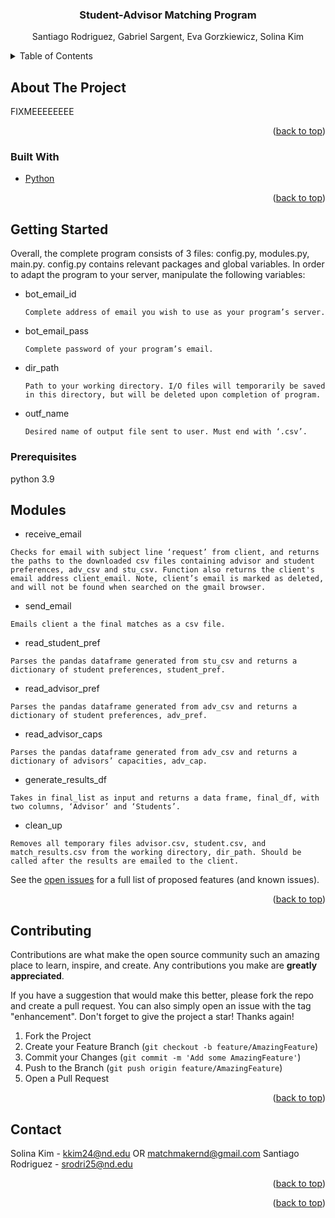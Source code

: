 

<!-- PROJECT LOGO -->

<h3 align="center">Student-Advisor Matching Program</h3>

  <p align="center">
    Santiago Rodriguez, Gabriel Sargent, Eva Gorzkiewicz, Solina Kim
  
  </p>
</div>



<!-- TABLE OF CONTENTS -->
<details>
  <summary>Table of Contents</summary>
  <ol>
    <li>
      <a href="#about-the-project">About The Project</a>
      <li><a href="#built-with">Built With</a></li>
    </li>
    <li>
      <a href="#getting-started">Getting Started</a>
        <li><a href="#prerequisites">Prerequisites</a></li>
    </li>
    <li><a href="#usage">Usage</a></li>
    <li><a href="#contact">Contact</a></li>
  </ol>
</details>



<!-- ABOUT THE PROJECT -->
## About The Project


FIXMEEEEEEEE

<p align="right">(<a href="#top">back to top</a>)</p>



### Built With

* [Python](https://python.org/)

<p align="right">(<a href="#top">back to top</a>)</p>

<!-- GETTING STARTED -->
## Getting Started

Overall, the complete program consists of 3 files: config.py, modules.py, main.py.
config.py contains relevant packages and global variables. In order to adapt the program to your server, manipulate the following variables:

* bot_email_id
  ```
  Complete address of email you wish to use as your program’s server.
  ```
* bot_email_pass
  ```
  Complete password of your program’s email.
  ```
* dir_path
  ```
  Path to your working directory. I/O files will temporarily be saved in this directory, but will be deleted upon completion of program.
  ```
* outf_name
  ```
  Desired name of output file sent to user. Must end with ‘.csv’.
  ```

### Prerequisites

python 3.9


<!-- MODULES -->
## Modules

* receive_email
```
Checks for email with subject line ‘request’ from client, and returns the paths to the downloaded csv files containing advisor and student preferences, adv_csv and stu_csv. Function also returns the client's email address client_email. Note, client’s email is marked as deleted, and will not be found when searched on the gmail browser.
```
* send_email
```
Emails client a the final matches as a csv file.
```
* read_student_pref
```
Parses the pandas dataframe generated from stu_csv and returns a dictionary of student preferences, student_pref.
```
* read_advisor_pref
```
Parses the pandas dataframe generated from adv_csv and returns a dictionary of student preferences, adv_pref.
```
* read_advisor_caps
```
Parses the pandas dataframe generated from adv_csv and returns a dictionary of advisors’ capacities, adv_cap.
```
* generate_results_df
```
Takes in final_list as input and returns a data frame, final_df, with two columns, ‘Advisor’ and ‘Students’.
```
* clean_up
```
Removes all temporary files advisor.csv, student.csv, and match_results.csv from the working directory, dir_path. Should be called after the results are emailed to the client.
```


See the [open issues](https://github.com/github_username/repo_name/issues) for a full list of proposed features (and known issues).

<p align="right">(<a href="#top">back to top</a>)</p>



<!-- CONTRIBUTING -->
## Contributing

Contributions are what make the open source community such an amazing place to learn, inspire, and create. Any contributions you make are **greatly appreciated**.

If you have a suggestion that would make this better, please fork the repo and create a pull request. You can also simply open an issue with the tag "enhancement".
Don't forget to give the project a star! Thanks again!

1. Fork the Project
2. Create your Feature Branch (`git checkout -b feature/AmazingFeature`)
3. Commit your Changes (`git commit -m 'Add some AmazingFeature'`)
4. Push to the Branch (`git push origin feature/AmazingFeature`)
5. Open a Pull Request

<p align="right">(<a href="#top">back to top</a>)</p>


<!-- CONTACT -->
## Contact

Solina Kim - kkim24@nd.edu OR matchmakernd@gmail.com
Santiago Rodriguez - srodri25@nd.edu

<p align="right">(<a href="#top">back to top</a>)</p>


<p align="right">(<a href="#top">back to top</a>)</p>


<!-- MARKDOWN LINKS & IMAGES -->
<!-- https://www.markdownguide.org/basic-syntax/#reference-style-links -->
[contributors-shield]: https://img.shields.io/github/contributors/github_username/repo_name.svg?style=for-the-badge
[contributors-url]: https://github.com/github_username/repo_name/graphs/contributors
[forks-shield]: https://img.shields.io/github/forks/github_username/repo_name.svg?style=for-the-badge
[forks-url]: https://github.com/github_username/repo_name/network/members
[stars-shield]: https://img.shields.io/github/stars/github_username/repo_name.svg?style=for-the-badge
[stars-url]: https://github.com/github_username/repo_name/stargazers
[issues-shield]: https://img.shields.io/github/issues/github_username/repo_name.svg?style=for-the-badge
[issues-url]: https://github.com/github_username/repo_name/issues
[license-shield]: https://img.shields.io/github/license/github_username/repo_name.svg?style=for-the-badge
[license-url]: https://github.com/github_username/repo_name/blob/master/LICENSE.txt
[linkedin-shield]: https://img.shields.io/badge/-LinkedIn-black.svg?style=for-the-badge&logo=linkedin&colorB=555
[linkedin-url]: https://linkedin.com/in/linkedin_username
[product-screenshot]: images/screenshot.png

